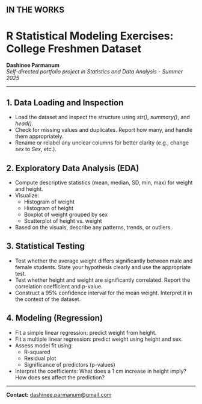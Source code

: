 ## IN THE WORKS

# R Statistical Modeling Exercises: College Freshmen Dataset

**Dashinee Parmanum**  
*Self-directed portfolio project in Statistics and Data Analysis - Summer 2025*

---

## 1. Data Loading and Inspection
- Load the dataset and inspect the structure using *str()*, *summary()*, and *head()*.
- Check for missing values and duplicates. Report how many, and handle them appropriately.
- Rename or relabel any unclear columns for better clarity (e.g., change *sex* to *Sex*, etc.). 

## 2. Exploratory Data Analysis (EDA)
- Compute descriptive statistics (mean, median, SD, min, max) for weight and height.
- Visualize:
  - Histogram of weight
  - Histogram of height
  - Boxplot of weight grouped by sex
  - Scatterplot of height vs. weight
- Based on the visuals, describe any patterns, trends, or outliers.

## 3. Statistical Testing
- Test whether the average weight differs significantly between male and female students. State your hypothesis clearly and use the appropriate test.
- Test whether height and weight are significantly correlated. Report the correlation coefficient and p-value.
- Construct a 95% confidence interval for the mean weight. Interpret it in the context of the dataset.

## 4. Modeling (Regression)
- Fit a simple linear regression: predict weight from height.
- Fit a multiple linear regression: predict weight using height and sex.
- Assess model fit using:
  - R-squared
  - Residual plot
  - Significance of predictors (p-values)
- Interpret the coefficients: What does a 1 cm increase in height imply? How does sex affect the prediction?

---
**Contact:** dashinee.parmanum@gmail.com
